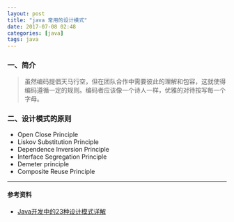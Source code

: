 ```yaml
---
layout: post
title: "java 常用的设计模式"
date: 2017-07-08 02:48
categories: [java]
tags: java
---
```


### 一、简介

> 虽然编码提倡天马行空，但在团队合作中需要彼此的理解和包容，这就使得编码遵循一定的规则。编码者应该像一个诗人一样，优雅的对待按写每一个字母。

### 二、设计模式的原则

- Open Close Principle
- Liskov Substitution Principle
- Dependence Inversion Principle
- Interface Segregation Principle
- Demeter principle
- Composite Reuse Principle

---

#### 参考资料

- [Java开发中的23种设计模式详解](http://www.cnblogs.com/maowang1991/archive/2013/04/15/3023236.html)
